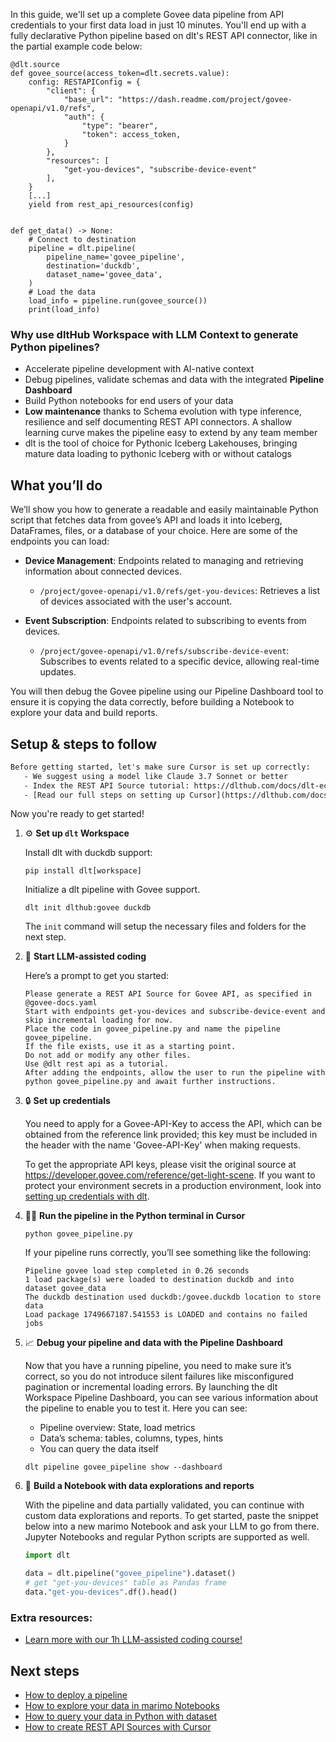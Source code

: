 In this guide, we'll set up a complete Govee data pipeline from API credentials to your first data load in just 10 minutes. You'll end up with a fully declarative Python pipeline based on dlt's REST API connector, like in the partial example code below:

```python-outcome
@dlt.source
def govee_source(access_token=dlt.secrets.value):
    config: RESTAPIConfig = {
        "client": {
            "base_url": "https://dash.readme.com/project/govee-openapi/v1.0/refs",
            "auth": {
                "type": "bearer",
                "token": access_token,
            }
        },
        "resources": [
            "get-you-devices", "subscribe-device-event"
        ],
    }
    [...]
    yield from rest_api_resources(config)


def get_data() -> None:
    # Connect to destination
    pipeline = dlt.pipeline(
        pipeline_name='govee_pipeline',
        destination='duckdb',
        dataset_name='govee_data', 
    )
    # Load the data
    load_info = pipeline.run(govee_source())
    print(load_info) 
```

### Why use dltHub Workspace with LLM Context to generate Python pipelines?

- Accelerate pipeline development with AI-native context
- Debug pipelines, validate schemas and data with the integrated **Pipeline Dashboard**
- Build Python notebooks for end users of your data
- **Low maintenance** thanks to Schema evolution with type inference, resilience and self documenting REST API connectors. A shallow learning curve makes the pipeline easy to extend by any team member
- dlt is the tool of choice for Pythonic Iceberg Lakehouses, bringing mature data loading to pythonic Iceberg with or without catalogs

## What you’ll do

We’ll show you how to generate a readable and easily maintainable Python script that fetches data from govee’s API and loads it into Iceberg, DataFrames, files, or a database of your choice. Here are some of the endpoints you can load:

- **Device Management**: Endpoints related to managing and retrieving information about connected devices.
  - `/project/govee-openapi/v1.0/refs/get-you-devices`: Retrieves a list of devices associated with the user's account.
  
- **Event Subscription**: Endpoints related to subscribing to events from devices.
  - `/project/govee-openapi/v1.0/refs/subscribe-device-event`: Subscribes to events related to a specific device, allowing real-time updates.

You will then debug the Govee pipeline using our Pipeline Dashboard tool to ensure it is copying the data correctly, before building a Notebook to explore your data and build reports.

## Setup & steps to follow

```default
Before getting started, let's make sure Cursor is set up correctly:
   - We suggest using a model like Claude 3.7 Sonnet or better
   - Index the REST API Source tutorial: https://dlthub.com/docs/dlt-ecosystem/verified-sources/rest_api/ and add it to context as **@dlt rest api**
   - [Read our full steps on setting up Cursor](https://dlthub.com/docs/dlt-ecosystem/llm-tooling/cursor-restapi#23-configuring-cursor-with-documentation)
```

Now you're ready to get started!

1. ⚙️ **Set up `dlt` Workspace**
    
    Install dlt with duckdb support:
    ```shell
    pip install dlt[workspace]
    ```

    Initialize a dlt pipeline with Govee support.
    ```shell
    dlt init dlthub:govee duckdb
    ```

    The `init` command will setup the necessary files and folders for the next step.
    
2. 🤠 **Start LLM-assisted coding**
    
    Here’s a prompt to get you started:
    
    ```prompt
    Please generate a REST API Source for Govee API, as specified in @govee-docs.yaml 
    Start with endpoints get-you-devices and subscribe-device-event and skip incremental loading for now. 
    Place the code in govee_pipeline.py and name the pipeline govee_pipeline. 
    If the file exists, use it as a starting point. 
    Do not add or modify any other files. 
    Use @dlt rest api as a tutorial. 
    After adding the endpoints, allow the user to run the pipeline with python govee_pipeline.py and await further instructions.
    ```

    
3. 🔒 **Set up credentials** 
    
    You need to apply for a Govee-API-Key to access the API, which can be obtained from the reference link provided; this key must be included in the header with the name 'Govee-API-Key' when making requests.
    
    To get the appropriate API keys, please visit the original source at https://developer.govee.com/reference/get-light-scene.
    If you want to protect your environment secrets in a production environment, look into [setting up credentials with dlt](https://dlthub.com/docs/walkthroughs/add_credentials).
    
4. 🏃‍♀️ **Run the pipeline in the Python terminal in Cursor**
    
    ```shell
    python govee_pipeline.py
    ```
    
    If your pipeline runs correctly, you’ll see something like the following:
    
    ```shell
    Pipeline govee load step completed in 0.26 seconds
    1 load package(s) were loaded to destination duckdb and into dataset govee_data
    The duckdb destination used duckdb:/govee.duckdb location to store data
    Load package 1749667187.541553 is LOADED and contains no failed jobs
    ```
    
5. 📈 **Debug your pipeline and data with the Pipeline Dashboard**

    Now that you have a running pipeline, you need to make sure it’s correct, so you do not introduce silent failures like misconfigured pagination or incremental loading errors. By launching the dlt Workspace Pipeline Dashboard, you can see various information about the pipeline to enable you to test it. Here you can see:
    - Pipeline overview: State, load metrics
    - Data’s schema: tables, columns, types, hints
    - You can query the data itself
    
    ```shell
    dlt pipeline govee_pipeline show --dashboard
    ```
    
6. 🐍 **Build a Notebook with data explorations and reports**

    With the pipeline and data partially validated, you can continue with custom data explorations and reports. To get started, paste the snippet below into a new marimo Notebook and ask your LLM to go from there. Jupyter Notebooks and regular Python scripts are supported as well.

    
    ```python
    import dlt

   data = dlt.pipeline("govee_pipeline").dataset()
   # get "get-you-devices" table as Pandas frame
   data."get-you-devices".df().head()
    ```

### Extra resources:

- [Learn more with our 1h LLM-assisted coding course!](https://www.youtube.com/watch?v=GGid70rnJuM)

## Next steps

- [How to deploy a pipeline](https://dlthub.com/docs/walkthroughs/deploy-a-pipeline)
- [How to explore your data in marimo Notebooks](https://dlthub.com/docs/general-usage/dataset-access/marimo)
- [How to query your data in Python with dataset](https://dlthub.com/docs/general-usage/dataset-access/dataset)
- [How to create REST API Sources with Cursor](https://dlthub.com/docs/dlt-ecosystem/llm-tooling/cursor-restapi)